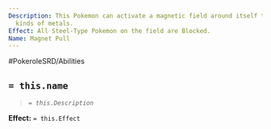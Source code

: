 ```yaml
---
Description: This Pokemon can activate a magnetic field around itself to attract all
  kinds of metals.
Effect: All Steel-Type Pokemon on the field are Blocked.
Name: Magnet Pull
---
```


#PokeroleSRD/Abilities

## `= this.name`

> *`= this.Description`*

**Effect:** `= this.Effect`